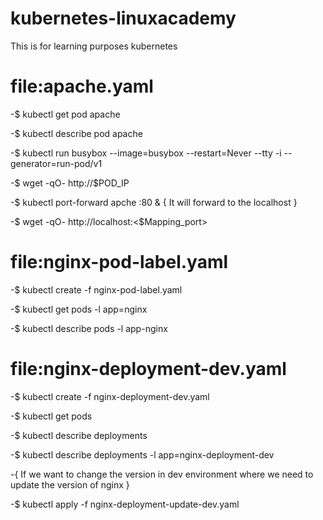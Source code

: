 # kubernetes-linuxacademy
This is for learning purposes kubernetes
# file:apache.yaml

  -$ kubectl get pod apache
  
  -$ kubectl describe pod apache
  
  -$ kubectl run busybox --image=busybox --restart=Never --tty -i --generator=run-pod/v1
  
  -$ wget -qO- http://$POD_IP
  
  -$ kubectl port-forward apche :80 & { It will forward to the localhost }
  
  -$ wget -qO- http://localhost:<$Mapping_port>
  
# file:nginx-pod-label.yaml

  -$ kubectl create -f nginx-pod-label.yaml
  
  -$ kubectl get pods -l app=nginx
  
  -$ kubectl describe pods -l app-nginx
  
# file:nginx-deployment-dev.yaml

  -$ kubectl create -f nginx-deployment-dev.yaml
  
  -$ kubectl get pods
  
  -$ kubectl describe deployments
  
  -$ kubectl describe deployments -l app=nginx-deployment-dev
  
  -{ If we want to change the version in dev environment where we need to update the version of nginx } 
    
  -$ kubectl apply -f nginx-deployment-update-dev.yaml
  
  
  
